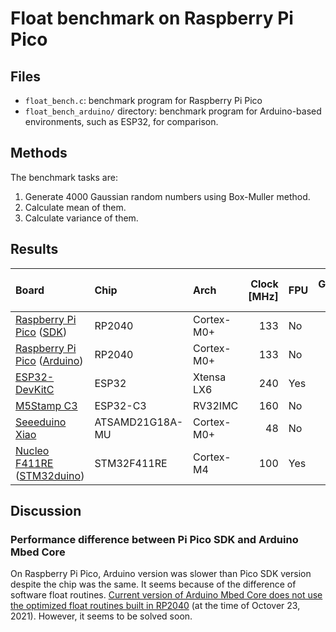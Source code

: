 # Float benchmark on Raspberry Pi Pico
## Files
- `float_bench.c`: benchmark program for Raspberry Pi Pico
- `float_bench_arduino/` directory: benchmark program for Arduino-based environments, such as ESP32, for comparison.

## Methods
The benchmark tasks are:
1. Generate 4000 Gaussian random numbers using Box-Muller method.
2. Calculate mean of them.
3. Calculate variance of them.

## Results
| Board | Chip | Arch | Clock [MHz] | FPU | Generation [us] | Mean calculation [us] | Variance calculation [us] |
| :-- | :-- | :-- | --: | :-- | --: | --: | --: |
| [Raspberry Pi Pico](https://www.raspberrypi.com/documentation/microcontrollers/raspberry-pi-pico.html) ([SDK](https://github.com/raspberrypi/pico-sdk)) | RP2040 | Cortex-M0+ | 133 | No | 49081 | 11560 | 17100 |
| [Raspberry Pi Pico](https://www.raspberrypi.com/documentation/microcontrollers/raspberry-pi-pico.html) ([Arduino](https://blog.arduino.cc/2021/04/27/arduino-mbed-core-for-rp2040-boards/)) | RP2040 | Cortex-M0+ | 133 | No | 248237 | 27350 | 36410 |
| [ESP32-DevKitC](https://docs.espressif.com/projects/esp-idf/en/latest/esp32/hw-reference/esp32/get-started-devkitc.html) | ESP32 | Xtensa LX6 | 240 | Yes | 11965 | 3217 | 3334 |
| [M5Stamp C3](https://docs.m5stack.com/en/core/stamp_c3) | ESP32-C3 | RV32IMC | 160 | No | 135386 | 13638 | 19240 |
| [Seeeduino Xiao](https://wiki.seeedstudio.com/Seeeduino-XIAO/) | ATSAMD21G18A-MU | Cortex-M0+ | 48 | No | 679416 | 83082 | 113193 |
| [Nucleo F411RE](https://www.st.com/ja/evaluation-tools/nucleo-f411re.html) ([STM32duino](https://github.com/stm32duino/Arduino_Core_STM32)) | STM32F411RE | Cortex-M4 | 100 | Yes | 16284 | 1014 | 1139 |

## Discussion
### Performance difference between Pi Pico SDK and Arduino Mbed Core
On Raspberry Pi Pico, Arduino version was slower than Pico SDK version despite the chip was the same.
It seems because of the difference of software float routines.
[Current version of Arduino Mbed Core does not use the optimized float routines built in RP2040](https://github.com/arduino/ArduinoCore-mbed/issues/325) (at the time of Octover 23, 2021).
However, it seems to be solved soon.
